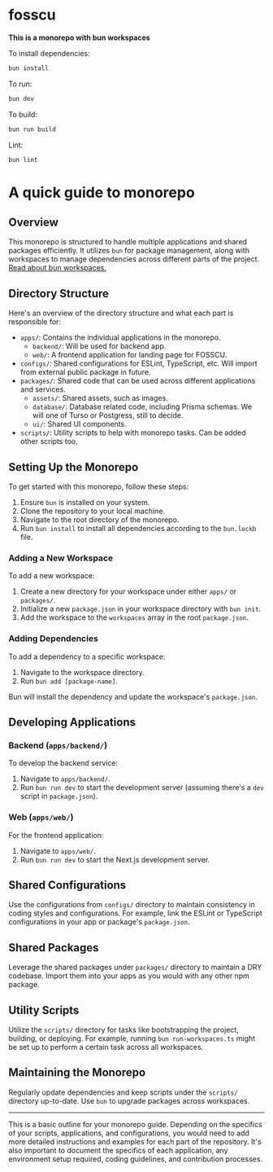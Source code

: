 # fosscu

**This is a monorepo with bun workspaces**

To install dependencies:

```bash
bun install
```

To run:

```bash
bun dev
```

To build:

```bash
bun run build
```
Lint:

```bash
bun lint
```

# A quick guide to monorepo

## Overview

This monorepo is structured to handle multiple applications and shared packages efficiently. It utilizes `bun` for package management, along with workspaces to manage dependencies across different parts of the project.
[Read about bun workspaces.](https://bun.sh/docs/install/workspaces)

## Directory Structure

Here's an overview of the directory structure and what each part is responsible for:

- `apps/`: Contains the individual applications in the monorepo.
  - `backend/`: Will be used for backend app.
  - `web/`: A frontend application for landing page for FOSSCU.
- `configs/`: Shared configurations for ESLint, TypeScript, etc. Will import from external public package in future.
- `packages/`: Shared code that can be used across different applications and services.
  - `assets/`: Shared assets, such as images.
  - `database/`: Database related code, including Prisma schemas. We will one of Turso or Postgress, still to decide.
  - `ui/`: Shared UI components.
- `scripts/`: Utility scripts to help with monorepo tasks. Can be added other scripts too.

## Setting Up the Monorepo

To get started with this monorepo, follow these steps:

1. Ensure `bun` is installed on your system.
2. Clone the repository to your local machine.
3. Navigate to the root directory of the monorepo.
4. Run `bun install` to install all dependencies according to the `bun.lockb` file.

### Adding a New Workspace

To add a new workspace:

1. Create a new directory for your workspace under either `apps/` or `packages/`.
2. Initialize a new `package.json` in your workspace directory with `bun init`.
3. Add the workspace to the `workspaces` array in the root `package.json`.

### Adding Dependencies

To add a dependency to a specific workspace:

1. Navigate to the workspace directory.
2. Run `bun add [package-name]`.

Bun will install the dependency and update the workspace's `package.json`.

## Developing Applications

### Backend (`apps/backend/`)

To develop the backend service:

1. Navigate to `apps/backend/`.
2. Run `bun run dev` to start the development server (assuming there's a `dev` script in `package.json`).

### Web (`apps/web/`)

For the frontend application:

1. Navigate to `apps/web/`.
2. Run `bun run dev` to start the Next.js development server.

## Shared Configurations

Use the configurations from `configs/` directory to maintain consistency in coding styles and configurations. For example, link the ESLint or TypeScript configurations in your app or package's `package.json`.

## Shared Packages

Leverage the shared packages under `packages/` directory to maintain a DRY codebase. Import them into your apps as you would with any other npm package.

## Utility Scripts

Utilize the `scripts/` directory for tasks like bootstrapping the project, building, or deploying. For example, running `bun run-workspaces.ts` might be set up to perform a certain task across all workspaces.

## Maintaining the Monorepo

Regularly update dependencies and keep scripts under the `scripts/` directory up-to-date. Use `bun` to upgrade packages across workspaces.

---

This is a basic outline for your monorepo guide. Depending on the specifics of your scripts, applications, and configurations, you would need to add more detailed instructions and examples for each part of the repository. It's also important to document the specifics of each application, any environment setup required, coding guidelines, and contribution processes.
